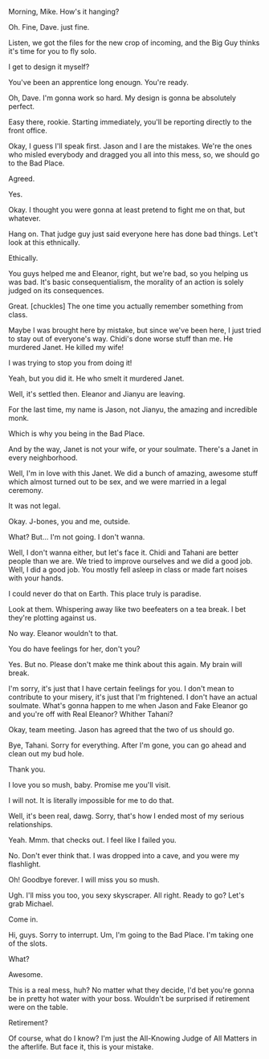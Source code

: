 Morning, Mike. How's it hanging?

Oh. Fine, Dave. just fine.

Listen, we got the files for the new crop of incoming, and the Big Guy thinks it's time for you to fly solo.

I get to design it myself?

You've been an apprentice long enougn.
You're ready.

Oh, Dave. I'm gonna work so hard.
My design is gonna be absolutely perfect.

Easy there, rookie.
Starting immediately, you'll be reporting directly to the front office.

Okay, I guess I'll speak first.
Jason and I are the mistakes.
We're the ones who misled everybody and dragged you all into this mess, so, we should go to the Bad Place.

Agreed.

Yes.

Okay. I thought you were gonna at least pretend to fight me on that, but whatever.

Hang on. That judge guy just said everyone here has done bad things.
Let't look at this ethnically.

Ethically.

You guys helped me and Eleanor, right, but we're bad, so you helping us was bad.
It's basic consequentialism, the morality of an action is solely judged on its consequences.

Great. [chuckles]
The one time you actually remember something from class.

Maybe I was brought here by mistake, but since we've been here, I just tried to stay out of everyone's way.
Chidi's done worse stuff than me.
He murdered Janet.
He killed my wife!

I was trying to stop you from doing it!

Yeah, but you did it.
He who smelt it murdered Janet.

Well, it's settled then.
Eleanor and Jianyu are leaving.

For the last time, my name is Jason, not Jianyu, the amazing and incredible monk.

Which is why you being in the Bad Place.

And by the way, Janet is not your wife, or your soulmate.
There's a Janet in every neighborhood.

Well, I'm in love with this Janet.
We did a bunch of amazing, awesome stuff which almost turned out to be sex, and we were married in a legal ceremony.

It was not legal.

Okay. J-bones, you and me, outside.

What? But...
I'm not going. I don't wanna.

Well, I don't wanna either, but let's face it.
Chidi and Tahani are better people than we are.
We tried to improve ourselves and we did a good job.
Well, I did a good job.
You mostly fell asleep in class or made fart noises with your hands.

I could never do that on Earth.
This place truly is paradise.

Look at them.
Whispering away like two beefeaters on a tea break.
I bet they're plotting against us.

No way. Eleanor wouldn't to that.

You do have feelings for her, don't you?

Yes.
But no. Please don't make me think about this again.
My brain will break.

I'm sorry, it's just that I have certain feelings for you.
I don't mean to contribute to your misery, it's just that I'm frightened.
I don't have an actual soulmate.
What's gonna happen to me when Jason and Fake Eleanor go and you're off with Real Eleanor?
Whither Tahani?

Okay, team meeting.
Jason has agreed that the two of us should go.

Bye, Tahani.
Sorry for everything.
After I'm gone, you can go ahead and clean out my bud hole.

Thank you.

I love you so mush, baby.
Promise me you'll visit.

I will not.
It is literally impossible for me to do that.

Well, it's been real, dawg.
Sorry, that's how I ended most of my serious relationships.

Yeah. Mmm. that checks out.
I feel like I failed you.

No. Don't ever think that.
I was dropped into a cave, and you were my flashlight.

Oh!
Goodbye forever.
I will miss you so mush.

Ugh. I'll miss you too, you sexy skyscraper.
All right. Ready to go?
Let's grab Michael.

Come in.

Hi, guys. Sorry to interrupt.
Um, I'm going to the Bad Place.
I'm taking one of the slots.

What?

Awesome.


This is a real mess, huh?
No matter what they decide, I'd bet you're gonna be in pretty hot water with your boss.
Wouldn't be surprised if retirement were on the table.

Retirement?

Of course, what do I know?
I'm just the All-Knowing Judge of All Matters in the afterlife.
But face it, this is your mistake.
